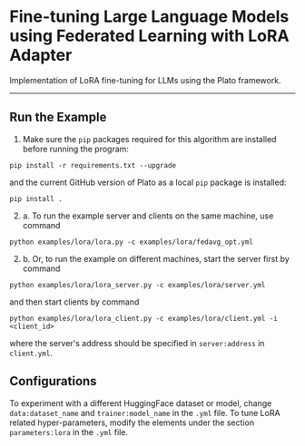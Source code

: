 # Fine-tuning Large Language Models using Federated Learning with LoRA Adapter

Implementation of LoRA fine-tuning for LLMs using the Plato framework.

---

## Run the Example

1. Make sure the `pip` packages required for this algorithm are installed before running the program:
```
pip install -r requirements.txt --upgrade
```
and the current GitHub version of Plato as a local `pip` package is installed:
```
pip install .
```

2. a. To run the example server and clients on the same machine, use command
```
python examples/lora/lora.py -c examples/lora/fedavg_opt.yml
```

2. b. Or, to run the example on different machines, start the server first by command
```
python examples/lora/lora_server.py -c examples/lora/server.yml
```
and then start clients by command
```
python examples/lora/lora_client.py -c examples/lora/client.yml -i <client_id>
```
where the server's address should be specified in `server:address` in `client.yml`.


## Configurations

To experiment with a different HuggingFace dataset or model, change `data:dataset_name` and `trainer:model_name` in the `.yml` file. To tune LoRA related hyper-parameters, modify the elements under the section `parameters:lora` in the `.yml` file.
